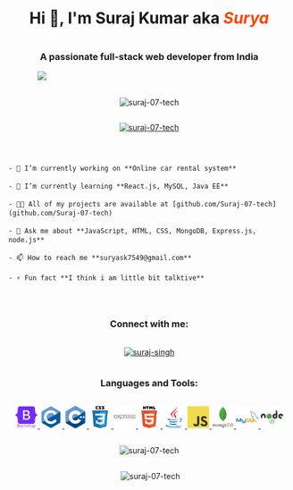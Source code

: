 
<body style="
display: flex;
flex-direction: column;
align-items: center;
width:100vw;
">
  <h1 align="left">Hi 👋, I'm Suraj Kumar aka <i style="color: orangered;">Surya</i></h1>
  <h3 align="left">A passionate full-stack web developer from India</h3>
  <img
    src="https://media3.giphy.com/media/v1.Y2lkPTc5MGI3NjExcTE5MWFsaTA0YmVkbTVqeGpxdGE3ZDF0ampxZG80Y3VwdG90MTFjOCZlcD12MV9pbnRlcm5hbF9naWZfYnlfaWQmY3Q9Zw/qgQUggAC3Pfv687qPC/giphy.webp"
    width="400" align="left" style="display: block;"><br>
  <p> <img src="https://komarev.com/ghpvc/?username=suraj-07-tech&label=Profile%20views&color=0e75b6&style=flat"
      alt="suraj-07-tech" /> </p>

  <p align="left"> <a href="https://github.com/ryo-ma/github-profile-trophy"><img
        src="https://github-profile-trophy.vercel.app/?username=suraj-07-tech" alt="suraj-07-tech" /></a> </p>

  <p style="width: 80vw;">

    - 🔭 I’m currently working on **Online car rental system**

    - 🌱 I’m currently learning **React.js, MySQL, Java EE**

    - 👨‍💻 All of my projects are available at [github.com/Suraj-07-tech](github.com/Suraj-07-tech)

    - 💬 Ask me about **JavaScript, HTML, CSS, MongoDB, Express.js, node.js**

    - 📫 How to reach me **suryask7549@gmail.com**

    - ⚡ Fun fact **I think i am little bit talktive**



  </p>
  <h3 align="left">Connect with me:</h3>
  <p align="left">
    <a href="https://linkedin.com/in/suraj-singh" target="blank"><img align="center"
        src="https://raw.githubusercontent.com/rahuldkjain/github-profile-readme-generator/master/src/images/icons/Social/linked-in-alt.svg"
        alt="suraj-singh" height="30" width="40" /></a>
  </p>

  <h3 align="left">Languages and Tools:</h3>
  <p align="left"> <a href="https://getbootstrap.com" target="_blank" rel="noreferrer"> <img
        src="https://raw.githubusercontent.com/devicons/devicon/master/icons/bootstrap/bootstrap-plain-wordmark.svg"
        alt="bootstrap" width="40" height="40" /> </a> <a href="https://www.cprogramming.com/" target="_blank"
      rel="noreferrer"> <img src="https://raw.githubusercontent.com/devicons/devicon/master/icons/c/c-original.svg"
        alt="c" width="40" height="40" /> </a> <a href="https://www.w3schools.com/cpp/" target="_blank"
      rel="noreferrer"> <img
        src="https://raw.githubusercontent.com/devicons/devicon/master/icons/cplusplus/cplusplus-original.svg"
        alt="cplusplus" width="40" height="40" /> </a> <a href="https://www.w3schools.com/css/" target="_blank"
      rel="noreferrer"> <img
        src="https://raw.githubusercontent.com/devicons/devicon/master/icons/css3/css3-original-wordmark.svg" alt="css3"
        width="40" height="40" /> </a> <a href="https://expressjs.com" target="_blank" rel="noreferrer"> <img
        src="https://raw.githubusercontent.com/devicons/devicon/master/icons/express/express-original-wordmark.svg"
        alt="express" width="40" height="40" /> </a> <a href="https://www.w3.org/html/" target="_blank"
      rel="noreferrer"> <img
        src="https://raw.githubusercontent.com/devicons/devicon/master/icons/html5/html5-original-wordmark.svg"
        alt="html5" width="40" height="40" /> </a> <a href="https://www.java.com" target="_blank" rel="noreferrer"> <img
        src="https://raw.githubusercontent.com/devicons/devicon/master/icons/java/java-original.svg" alt="java"
        width="40" height="40" /> </a> <a href="https://developer.mozilla.org/en-US/docs/Web/JavaScript" target="_blank"
      rel="noreferrer"> <img
        src="https://raw.githubusercontent.com/devicons/devicon/master/icons/javascript/javascript-original.svg"
        alt="javascript" width="40" height="40" /> </a> <a href="https://www.mongodb.com/" target="_blank"
      rel="noreferrer"> <img
        src="https://raw.githubusercontent.com/devicons/devicon/master/icons/mongodb/mongodb-original-wordmark.svg"
        alt="mongodb" width="40" height="40" /> </a> <a href="https://www.mysql.com/" target="_blank" rel="noreferrer">
      <img src="https://raw.githubusercontent.com/devicons/devicon/master/icons/mysql/mysql-original-wordmark.svg"
        alt="mysql" width="40" height="40" /> </a> <a href="https://nodejs.org" target="_blank" rel="noreferrer"> <img
        src="https://raw.githubusercontent.com/devicons/devicon/master/icons/nodejs/nodejs-original-wordmark.svg"
        alt="nodejs" width="40" height="40" /> </a> </p>

  <p><img align="left"
      src="https://github-readme-stats.vercel.app/api/top-langs?username=suraj-07-tech&show_icons=true&locale=en&layout=compact"
      alt="suraj-07-tech" /></p>

  <p>&nbsp;<img align="center"
      src="https://github-readme-stats.vercel.app/api?username=suraj-07-tech&show_icons=true&locale=en"
      alt="suraj-07-tech" /></p>

</body>
